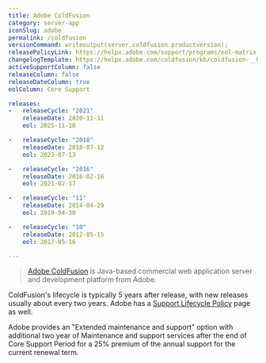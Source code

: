 ```yaml
---
title: Adobe ColdFusion
category: server-app
iconSlug: adobe
permalink: /coldfusion
versionCommand: writeoutput(server.coldfusion.productversion);
releasePolicyLink: https://helpx.adobe.com/support/programs/eol-matrix.html
changelogTemplate: https://helpx.adobe.com/coldfusion/kb/coldfusion-__RELEASE_CYCLE__-updates.html
activeSupportColumn: false
releaseColumn: false
releaseDateColumn: true
eolColumn: Core Support

releases:
-   releaseCycle: "2021"
    releaseDate: 2020-11-11
    eol: 2025-11-10

-   releaseCycle: "2018"
    releaseDate: 2018-07-12
    eol: 2023-07-13

-   releaseCycle: "2016"
    releaseDate: 2016-02-16
    eol: 2021-02-17

-   releaseCycle: "11"
    releaseDate: 2014-04-29
    eol: 2019-04-30

-   releaseCycle: "10"
    releaseDate: 2012-05-15
    eol: 2017-05-16

---
```


> [Adobe ColdFusion](https://www.adobe.com/products/coldfusion-family.html) is Java-based commercial
> web application server and development platform from Adobe.

ColdFusion's lifecycle is typically 5 years after release, with new releases usually about every two
years. Adobe has a [Support Lifecycle Policy](https://helpx.adobe.com/x-productkb/policy-pricing/policy_enterprise_lifecycle.html)
page as well.

Adobe provides an "Extended maintenance and support" option with additional two year of Maintenance
and support services after the end of Core Support Period for a 25% premium of the annual support
for the current renewal term.
